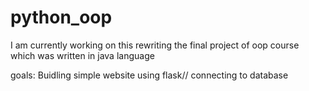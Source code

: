 # python_oop
I am currently working on this 
rewriting the final project of oop course which was written in java language

goals:
Buidling simple website using flask//
connecting to database 
